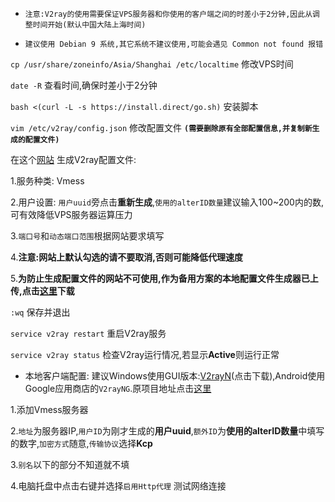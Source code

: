 - `注意:V2ray的使用需要保证VPS服务器和你使用的客户端之间的时差小于2分钟,因此从调整时间开始(默认中国大陆上海时间)`

- `建议使用 Debian 9 系统,其它系统不建议使用,可能会遇见 Common not found 报错`

`cp /usr/share/zoneinfo/Asia/Shanghai /etc/localtime`   修改VPS时间

`date -R`  查看时间,确保时差小于2分钟

`bash <(curl -L -s https://install.direct/go.sh)`  安装脚本

`vim /etc/v2ray/config.json`  修改配置文件 **`(需要删除原有全部配置信息,并复制新生成的配置文件)`**

在这个[网站](https://intmainreturn0.com/v2ray-config-gen/#) 生成V2ray配置文件:

1.服务种类: Vmess

2.用户设置: `用户uuid`旁点击**重新生成**,`使用的alterID数量`建议输入100~200内的数,可有效降低VPS服务器运算压力

3.`端口号`和`动态端口范围`根据网站要求填写

4.**注意:网站上默认勾选的请不要取消,否则可能降低代理速度**

5.**为防止生成配置文件的网站不可使用,作为备用方案的本地配置文件生成器已上传,点击[这里](https://github.com/charlieethan/V2ray-install/releases/download/V2.0/V2RayConfig.zip)下载**

`:wq`  保存并退出

`service v2ray restart`  重启V2ray服务

`service v2ray status`  检查V2ray运行情况,若显示**Active**则运行正常

- 本地客户端配置:
建议Windows使用GUI版本:[V2rayN](https://github.com/charlieethan/V2ray-install/releases/download/V1.0/v2rayN.zip)(点击下载),Android使用Google应用商店的`V2rayNG`.原项目地址点击[这里](https://github.com/2dust/v2rayN/releases)

1.添加Vmess服务器

2.`地址`为服务器IP,`用户ID`为刚才生成的**用户uuid**,`额外ID`为**使用的alterID数量**中填写的数字,`加密方式`随意,`传输协议`选择**Kcp**

3.`别名`以下的部分不知道就不填

4.电脑托盘中点击右键并选择`启用Http代理` 测试网络连接
